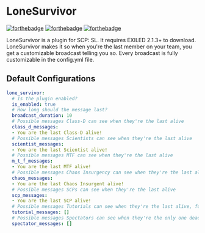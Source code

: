 # LoneSurvivor
[![forthebadge](https://forthebadge.com/images/badges/gluten-free.svg)](https://forthebadge.com) [![forthebadge](https://forthebadge.com/images/badges/does-not-contain-msg.svg)](https://forthebadge.com) [![forthebadge](https://forthebadge.com/images/badges/made-with-c-sharp.svg)](https://forthebadge.com)

LoneSurvivor is a plugin for SCP: SL. It requires EXILED 2.1.3+ to download.
LoneSurvivor makes it so when you're the last member on your team, you get a customizable broadcast telling you so. Every broadcast is fully customizable in the config.yml file.
## Default Configurations
```yml
lone_survivor:
  # Is the plugin enabled?
  is_enabled: true
  # How long should the message last?
  broadcast_duration: 10
  # Possible messages Class-D can see when they're the last alive
  class_d_messages:
  - You are the last Class-D alive!
  # Possible messages Scientists can see when they're the last alive
  scientist_messages:
  - You are the last Scientist alive!
  # Possible messages MTF can see when they're the last alive
  m_t_f_messages:
  - You are the last MTF alive!
  # Possible messages Chaos Insurgency can see when they're the last alive
  chaos_messages:
  - You are the last Chaos Insurgent alive!
  # Possible messages SCPs can see when they're the last alive
  scp_messages:
  - You are the last SCP alive!
  # Possible messages Tutorials can see when they're the last alive, for plugins like Serpent's Hand
  tutorial_messages: []
  # Possible messages Spectators can see when they're the only one dead. idk maybe you have a use :/
  spectator_messages: []
```
